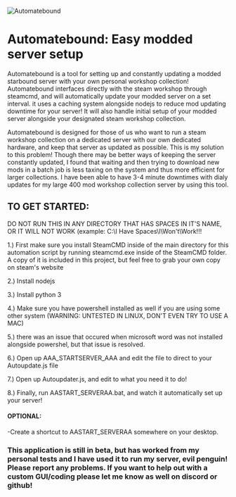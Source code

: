 
![Automatebound](https://github.com/darklysteamgear/automatebound/assets/61528531/7c8ed467-7938-43c6-8925-6ed3840ddfaa)
# Automatebound: Easy modded server setup
Automatebound is a tool for setting up and constantly updating a modded starbound server with your own personal workshop collection!
Automatebound interfaces directly with the steam workshop through steamcmd, and will automatically update your modded server on a set interval. it uses a caching system alongside nodejs to reduce mod updating downtime for your server! It will also handle initial setup of your modded server alongside your designated steam workshop collection.

Automatebound is designed for those of us who want to run a steam workshop collection on a dedicated server with our own dedicated hardware, and keep that server as updated as possible. This is my solution to this problem! Though there may be better ways of keeping the server constantly updated, I found that waiting and then trying to download new mods in a batch job is less taxing on the system and thus more efficient for larger collections. I have been able to have 3-4 minute downtimes with dialy updates for my large 400 mod workshop collection server by using this tool.

## TO GET STARTED:
DO NOT RUN THIS IN ANY DIRECTORY THAT HAS SPACES IN IT'S NAME, OR IT WILL NOT WORK (example: C:\\I Have Spaces\I\Won't\Work\!!!

1.) First make sure you install SteamCMD inside of the main directory for this automation script by running steamcmd.exe inside of the SteamCMD folder. A copy of it is included in this project, but feel free to grab your own copy on steam's website

2.) Install nodejs

3.) Install python 3

4.) Make sure you have powershell installed as well if you are using some other system (WARNING: UNTESTED IN LINUX, DON'T EVEN TRY TO USE A MAC)

5.) there was an issue that occured when microsoft word was not installed alongside powershel, but that issue is resolved.

6.) Open up AAA_STARTSERVER_AAA and edit the file to direct to your Autoupdate.js file

7.) Open up Autoupdater.js, and edit to what you need it to do!

8.) Finally, run AASTART_SERVERAA.bat, and watch it automatically set up your server!

#### OPTIONAL:
-Create a shortcut to AASTART_SERVERAA somewhere on your desktop.

### This application is still in beta, but has worked from my personal tests and I have used it to run my server, evil penguin! Please report any problems. If you want to help out with a custom GUI/coding please let me know as well on discord or github!
